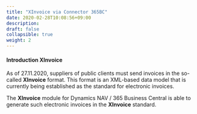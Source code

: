 ```yaml
---
title: "XInvoice via Connector 365BC"
date: 2020-02-28T10:08:56+09:00
description: 
draft: false
collapsible: true
weight: 2
---
```


#### Introduction XInvoice

As of 27.11.2020, suppliers of public clients must send invoices in the so-called **XInvoice** format. This format is an XML-based data model that is currently being established as the standard for electronic invoices.

The **XInvoice** module for Dynamics NAV / 365 Business Central is able to generate such electronic invoices in the **XInvoice** standard.